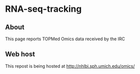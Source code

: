 # RNA-seq-tracking

## About
This page reports TOPMed Omics data received by the IRC

## Web host
This repost is being hosted at http://nhlbi.sph.umich.edu/omics/
